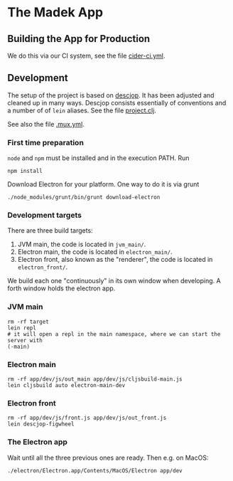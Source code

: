 # The Madek App


## Building the App for Production

We do this via our CI system, see the file [cider-ci.yml](cider-ci.yml).

## Development

The setup of the project is based on
[descjop](https://github.com/karad/lein_template_descjop). It has been adjusted
and cleaned up in many ways. Descjop consists essentially of conventions
and a number of of `lein` aliases. See the file [project.clj](project.clj).

See also the file [.mux.yml](.mux.yml).

### First time preparation

`node` and `npm` must be installed and in the execution PATH. Run

    npm install

Download Electron for your platform. One way to do it is via grunt

    ./node_modules/grunt/bin/grunt download-electron


### Development targets

There are three build targets:

1. JVM main, the code is located in `jvm_main/`.
2. Electron main, the code is located in `electron_main/`.
3. Electron front, also known as the "renderer", the code is located in `electron_front/`.

We build each one "continuously" in its own window when developing. A forth
window holds the electron app.

### JVM main

    rm -rf target
    lein repl
    # it will open a repl in the main namespace, where we can start the server with
    (-main)


### Electron main

    rm -rf app/dev/js/out_main app/dev/js/cljsbuild-main.js
    lein cljsbuild auto electron-main-dev


### Electron front

    rm -rf app/dev/js/front.js app/dev/js/out_front.js
    lein descjop-figwheel


### The Electron app

Wait until all the three previous ones are ready. Then e.g. on MacOS:

    ./electron/Electron.app/Contents/MacOS/Electron app/dev
